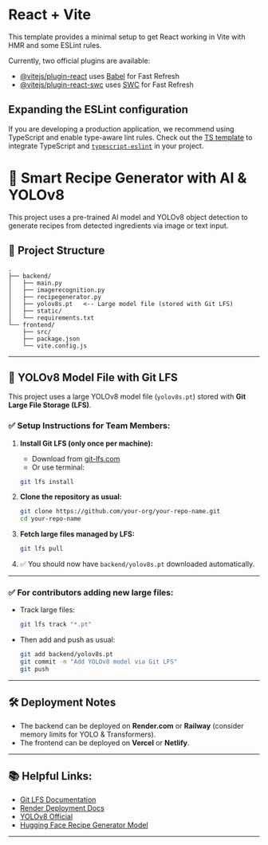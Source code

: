 # React + Vite

This template provides a minimal setup to get React working in Vite with HMR and some ESLint rules.

Currently, two official plugins are available:

- [@vitejs/plugin-react](https://github.com/vitejs/vite-plugin-react/blob/main/packages/plugin-react/README.md) uses [Babel](https://babeljs.io/) for Fast Refresh
- [@vitejs/plugin-react-swc](https://github.com/vitejs/vite-plugin-react-swc) uses [SWC](https://swc.rs/) for Fast Refresh

## Expanding the ESLint configuration

If you are developing a production application, we recommend using TypeScript and enable type-aware lint rules. Check out the [TS template](https://github.com/vitejs/vite/tree/main/packages/create-vite/template-react-ts) to integrate TypeScript and [`typescript-eslint`](https://typescript-eslint.io) in your project.



# 📸 Smart Recipe Generator with AI & YOLOv8

This project uses a pre-trained AI model and YOLOv8 object detection to generate recipes from detected ingredients via image or text input.

## 🚀 Project Structure

```
.
├── backend/
│   ├── main.py
│   ├── imagerecognition.py
│   ├── recipegenerator.py
│   ├── yolov8s.pt   <-- Large model file (stored with Git LFS)
│   ├── static/
│   └── requirements.txt
└── frontend/
    ├── src/
    ├── package.json
    └── vite.config.js
```

---

## 📂 YOLOv8 Model File with Git LFS

This project uses a large YOLOv8 model file (`yolov8s.pt`) stored with **Git Large File Storage (LFS)**.

### ✅ Setup Instructions for Team Members:

1. **Install Git LFS (only once per machine):**
   - Download from [git-lfs.com](https://git-lfs.com)
   - Or use terminal:
   ```bash
   git lfs install
   ```

2. **Clone the repository as usual:**
   ```bash
   git clone https://github.com/your-org/your-repo-name.git
   cd your-repo-name
   ```

3. **Fetch large files managed by LFS:**
   ```bash
   git lfs pull
   ```

4. ✅ You should now have `backend/yolov8s.pt` downloaded automatically.

---

### ✅ For contributors adding new large files:
- Track large files:
   ```bash
   git lfs track "*.pt"
   ```
- Then add and push as usual:
   ```bash
   git add backend/yolov8s.pt
   git commit -m "Add YOLOv8 model via Git LFS"
   git push
   ```

---

## 🛠 Deployment Notes
- The backend can be deployed on **Render.com** or **Railway** (consider memory limits for YOLO & Transformers).
- The frontend can be deployed on **Vercel** or **Netlify**.

---

## 📚 Helpful Links:
- [Git LFS Documentation](https://git-lfs.github.com)
- [Render Deployment Docs](https://render.com/docs/deploy-fastapi)
- [YOLOv8 Official](https://docs.ultralytics.com/)
- [Hugging Face Recipe Generator Model](https://huggingface.co/flax-community/t5-recipe-generation)

---